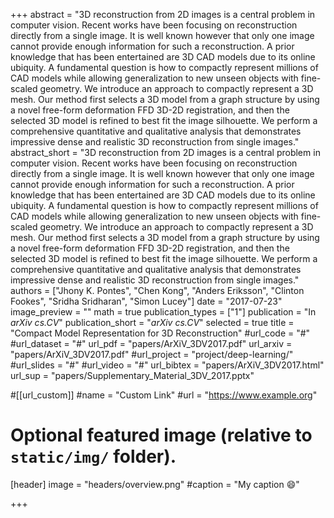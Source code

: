 +++
abstract = "3D reconstruction from 2D images is a central problem in computer vision. Recent works have been focusing on reconstruction directly from a single image. It is well known however that only one image cannot provide enough information for such a reconstruction. A prior knowledge that has been entertained are 3D CAD models due to its online ubiquity. A fundamental question is how to compactly represent millions of CAD models while allowing generalization to new unseen objects with fine-scaled geometry. We introduce an approach to compactly represent a 3D mesh. Our method first selects a 3D model from a graph structure by using a novel free-form deformation FFD 3D-2D registration, and then the selected 3D model is refined to best fit the image silhouette. We perform a comprehensive quantitative and qualitative analysis that demonstrates impressive dense and realistic 3D reconstruction from single images."
abstract_short = "3D reconstruction from 2D images is a central problem in computer vision. Recent works have been focusing on reconstruction directly from a single image. It is well known however that only one image cannot provide enough information for such a reconstruction. A prior knowledge that has been entertained are 3D CAD models due to its online ubiquity. A fundamental question is how to compactly represent millions of CAD models while allowing generalization to new unseen objects with fine-scaled geometry. We introduce an approach to compactly represent a 3D mesh. Our method first selects a 3D model from a graph structure by using a novel free-form deformation FFD 3D-2D registration, and then the selected 3D model is refined to best fit the image silhouette. We perform a comprehensive quantitative and qualitative analysis that demonstrates impressive dense and realistic 3D reconstruction from single images."
authors = ["Jhony K. Pontes", "Chen Kong", "Anders Eriksson", "Clinton Fookes", "Sridha Sridharan", "Simon Lucey"]
date = "2017-07-23"
image_preview = ""
math = true
publication_types = ["1"]
publication = "In *arXiv cs.CV*"
publication_short = "*arXiv cs.CV*"
selected = true
title = "Compact Model Representation for 3D Reconstruction"
#url_code = "#"
#url_dataset = "#"
url_pdf = "papers/ArXiV_3DV2017.pdf"
url_arxiv = "papers/ArXiV_3DV2017.pdf"
#url_project = "project/deep-learning/"
#url_slides = "#"
#url_video = "#"
url_bibtex = "papers/ArXiV_3DV2017.html"
url_sup = "papers/Supplementary_Material_3DV_2017.pptx"

#[[url_custom]]
#name = "Custom Link"
#url = "https://www.example.org"

# Optional featured image (relative to `static/img/` folder).
[header]
image = "headers/overview.png"
#caption = "My caption :smile:"

+++
